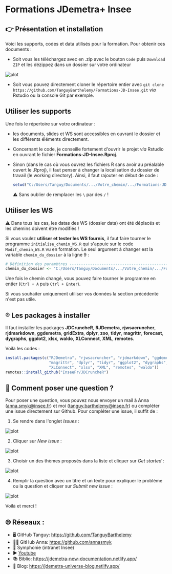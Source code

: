 # Formations JDemetra+ Insee

## 👉 Présentation et installation
Voici les supports, codes et data utilisés pour la formation. Pour obtenir ces documents :

- Soit vous les téléchargez avec en .zip avec le bouton `Code` puis `Download ZIP` et les dézippez dans un dossier sur votre ordinateur

![plot](https://github.com/TanguyBarthelemy/Formations-JD-Insee/blob/main/img/code_button.png?raw=true)
 
- Soit vous pouvez directement cloner le répertoire entier avec `git clone https://github.com/TanguyBarthelemy/Formations-JD-Insee.git` *via* Rstudio ou la console Git par exemple. 

## Utiliser les supports
Une fois le répertoire sur votre ordinateur :

* les documents, slides et WS sont accessibles en ouvrant le dossier et les différents éléments directement.
* Concernant le code, je conseille fortement d'ouvrir le projet *via* Rstudio en ouvrant le fichier **Formations-JD-Insee.Rproj**.
* Sinon (dans le cas où vous ouvrez les fichiers R sans avoir au préalable ouvert le .Rproj), il faut penser à changer la localisation du dossier de travail (le working directory).
    Ainsi, il faut rajouter en début de code :

    ```r
    setwd("C:/Users/Tanguy/Documents/.../Votre_chemin/.../Formations-JD-Insee-main/")
    ```

    ⚠️ Sans oublier de remplacer les `\` par des `/` !

## Utiliser les WS
⚠️ Dans tous les cas, les datas des WS (dossier data) ont été déplacés et les chemins doivent être modifiés ! 

Si vous voulez **utiliser et tester les WS fournis**, il faut faire tourner le programme `initialise_chemin_WS.R` qui s'appuie sur le code `Modif_chemin_WS.R` vu en formation.
Le seul argument à changer est la variable `chemin_du_dossier` à la ligne 9 :

```r
# Définition des paramètres ----------------------------------------------------
chemin_du_dossier <- "C:/Users/Tanguy/Documents/.../Votre_chemin/.../Formations-JD-Insee-main/"
```
Une fois le chemin changé, vous pouvez faire tourner le programme en entier (`Ctrl + A` puis `Ctrl + Enter`).

Si vous souhaiter uniquement utiliser vos données la section précédente n'est pas utile.

## ®️ Les packages à installer

Il faut installer les packages **JDCruncheR**, **RJDemetra**, **rjwsacruncher**, **rjdmarkdown**, **ggdemetra**, **gridExtra**, **dplyr**, **zoo**, **tidyr**, **magrittr**, **forecast**, **dygraphs**, **ggplot2**, **xlsx**, **waldo**, **XLConnect**, **XML**, **remotes**.

Voilà les codes :
```r
install.packages(c("RJDemetra", "rjwsacruncher", "rjdmarkdown", "ggdemetra", "forecast", "zoo", 
                   "magrittr", "dplyr", "tidyr", "ggplot2", "dygraphs", "gridExtra", 
                   "XLConnect", "xlsx", "XML", "remotes", "waldo"))
remotes::install_github("InseeFr/JDCruncheR")
```

## 🙋 Comment poser une question ?

Pour poser une question, vous pouvez nous envoyer un mail à Anna (anna.smyk@insee.fr) et moi (tanguy.barthelemy@insee.fr) ou compléter une issue directement sur Github.
Pour compléter une issue, il suffit de :

1. Se rendre dans l'onglet *Issues* :

![plot](https://github.com/TanguyBarthelemy/Formations-JD-Insee/blob/main/img/issue_panel.png?raw=true)

2. Cliquer sur *New issue* :

![plot](https://github.com/TanguyBarthelemy/Formations-JD-Insee/blob/main/img/create_issue.png?raw=true)

3. Choisir un des thèmes proposés dans la liste et cliquer sur *Get started* :

![plot](https://github.com/TanguyBarthelemy/Formations-JD-Insee/blob/main/img/choose_issue.png?raw=true)

4. Remplir la question avec un titre et un texte pour expliquer le problème ou la question et cliquer sur *Submit new issue* :

![plot](https://github.com/TanguyBarthelemy/Formations-JD-Insee/blob/main/img/complete_issue.png?raw=true)

Voilà et merci !

## 🌐 Réseaux :

- 🖥️ GitHub Tanguy: https://github.com/TanguyBarthelemy
- 👨‍💻 GitHub Anna: https://github.com/annasmyk
- 🏢 Symphonie (intranet Insee)
- ▶️ [Youtube](https://www.youtube.com/@TSwithJDemetraandR)
- 📚 Biblio: https://jdemetra-new-documentation.netlify.app/
- 📝 Blog: https://jdemetra-universe-blog.netlify.app/

